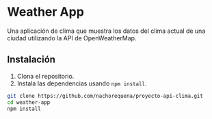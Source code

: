 # Weather App

Una aplicación de clima que muestra los datos del clima actual de una ciudad utilizando la API de OpenWeatherMap.

## Instalación

1. Clona el repositorio.
2. Instala las dependencias usando `npm install`.

```bash
git clone https://github.com/nachorequena/proyecto-api-clima.git
cd weather-app
npm install

```
